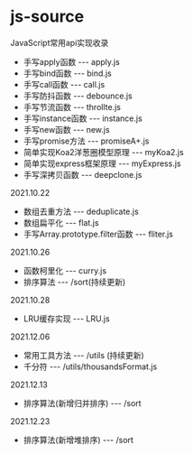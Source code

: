# js-source
JavaScript常用api实现收录

- 手写apply函数 --- apply.js
- 手写bind函数 --- bind.js
- 手写call函数 --- call.js
- 手写防抖函数 --- debounce.js
- 手写节流函数 --- throllte.js
- 手写instance函数 --- instance.js
- 手写new函数 --- new.js
- 手写promise方法 --- promiseA+.js
- 简单实现Koa2洋葱圈模型原理 --- myKoa2.js
- 简单实现express框架原理 --- myExpress.js
- 手写深拷贝函数 --- deepclone.js

2021.10.22
- 数组去重方法 --- deduplicate.js
- 数组扁平化 --- flat.js
- 手写Array.prototype.filter函数 --- fliter.js

2021.10.26
- 函数柯里化 --- curry.js
- 排序算法 --- /sort(持续更新)

2021.10.28
- LRU缓存实现 --- LRU.js

2021.12.06
- 常用工具方法 --- /utils (持续更新)
- 千分符 --- /utils/thousandsFormat.js

2021.12.13
- 排序算法(新增归并排序) --- /sort

2021.12.23
- 排序算法(新增堆排序) --- /sort
